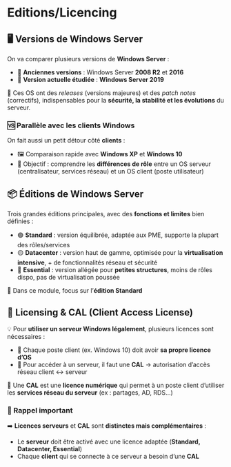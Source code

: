 # Editions/Licencing

## **🖥️ Versions de Windows Server**

On va comparer plusieurs versions de **Windows Server** :

- 🌱 **Anciennes versions** : Windows Server **2008 R2** et **2016**
- 🌳 **Version actuelle étudiée** : **Windows Server 2019**

📌 Ces OS ont des *releases* (versions majeures) et des *patch notes* (correctifs), indispensables pour la **sécurité, la stabilité et les évolutions** du serveur.



### **🆚 Parallèle avec les clients Windows**

On fait aussi un petit détour côté **clients** :

- 🖼️ Comparaison rapide avec **Windows XP** et **Windows 10**
- 🎯 Objectif : comprendre les **différences de rôle** entre un OS serveur (centralisateur, services réseau) et un OS client (poste utilisateur)



## **📦 Éditions de Windows Server**

Trois grandes éditions principales, avec des **fonctions et limites** bien définies :

- 🟢 **Standard** : version équilibrée, adaptée aux PME, supporte la plupart des rôles/services
- 🟡 **Datacenter** : version haut de gamme, optimisée pour la **virtualisation intensive**, + de fonctionnalités réseau et sécurité
- 🔴 **Essential** : version allégée pour **petites structures**, moins de rôles dispo, pas de virtualisation poussée

🎯 Dans ce module, focus sur l’**édition Standard**



## **🧾 Licensing & CAL (Client Access License)**

💡 Pour **utiliser un serveur Windows légalement**, plusieurs licences sont nécessaires :

- 🪪 Chaque poste client (ex. Windows 10) doit avoir **sa propre licence d’OS**
- 🔑 Pour accéder à un serveur, il faut une **CAL** → autorisation d’accès réseau client ↔ serveur

📌 Une **CAL** est une **licence numérique** qui permet à un poste client d’utiliser les **services réseau du serveur** (ex : partages, AD, RDS…)



### **🔁 Rappel important**

➡️ **Licences serveurs** et **CAL** sont **distinctes mais complémentaires** :

- Le **serveur** doit être activé avec une licence adaptée (**Standard, Datacenter, Essential**)
- Chaque **client** qui se connecte à ce serveur a besoin d’une **CAL**


